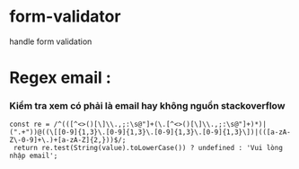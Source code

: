 # form-validator
handle form validation
# Regex email : 
### Kiểm tra xem có phải là email hay không  nguồn stackoverflow
```
const re = /^(([^<>()[\]\\.,;:\s@"]+(\.[^<>()[\]\\.,;:\s@"]+)*)|(".+"))@((\[[0-9]{1,3}\.[0-9]{1,3}\.[0-9]{1,3}\.[0-9]{1,3}\])|(([a-zA-Z\-0-9]+\.)+[a-zA-Z]{2,}))$/;
 return re.test(String(value).toLowerCase()) ? undefined : 'Vui lòng nhập email';
```
